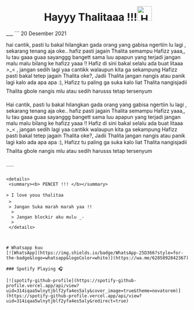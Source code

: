 <h1 align="center">Hayyy Thalitaaa !!!<img src="https://user-images.githubusercontent.com/1303154/88677602-1635ba80-d120-11ea-84d8-d263ba5fc3c0.gif" width="40px" alt="Hamlo"><br></h1>
___
```
20 Desember 2021



hai cantik, pasti lu bakal hilangkan gada orang yang gabisa ngertiin lu lagi , sekarang tenang aja oke.. hafiz pasti jagain Thalita semampu Hafizz yaaa,, lu tau gaaa guaa sayanggg bangett sama luu apapun yang terjadi jangan malu malu bilang ke hafizz yaaa !! Hafiz di sini bakal selalu ada buat litaaa >_< , jangan sedih lagi yaa cantikk walaupun kita ga sekampung Hafizz pasti bakal tetep jagain Thalita oke?, Jadii Thalita jangan nangis atau panik lagi kalo ada apa apa :), Hafizz tu paling ga suka kalo liat Thalita nangisjadii Thalita gbole nangis mlu atau sedih harusss tetap tersenyum 





Hai cantik, pasti lu bakal hilangkan gada orang yang gabisa ngertiin lu lagi , sekarang tenang aja oke.. hafiz pasti jagain Thalita semampu Hafizz yaaa,, lu tau gaaa guaa sayanggg bangett sama luu apapun yang terjadi jangan malu malu bilang ke hafizz yaaa !! Hafiz di sini bakal selalu ada buat litaaa >_< , jangan sedih lagi yaa cantikk walaupun kita ga sekampung Hafizz pasti bakal tetep jagain Thalita oke?, Jadii Thalita jangan nangis atau panik lagi kalo ada apa apa :), Hafizz tu paling ga suka kalo liat Thalita nangisjadii Thalita gbole nangis mlu atau sedih harusss tetap tersenyum 
```
___


<details>
 <summary><b> PENCET !!! </b></summary>

> I love youu thalitaa 
 > 
 > Jangan Suka marah marah yaa !!
  >
  > Jangan blockir aku mulu _-
  >
 </details>
 


# Whatsapp kuu 
[![WhatsApp](https://img.shields.io/badge/WhatsApp-25D366?style=for-the-badge&logo=whatsapp&logoColor=white)](https://wa.me/6285892842367)

### Spotify Playing 🎧

[![spotify-github-profile](https://spotify-github-profile.vercel.app/api/view?uid=314iqaa5wlnytjblf2yfa4es5aly&cover_image=true&theme=novatorem)](https://spotify-github-profile.vercel.app/api/view?uid=314iqaa5wlnytjblf2yfa4es5aly&redirect=true)
